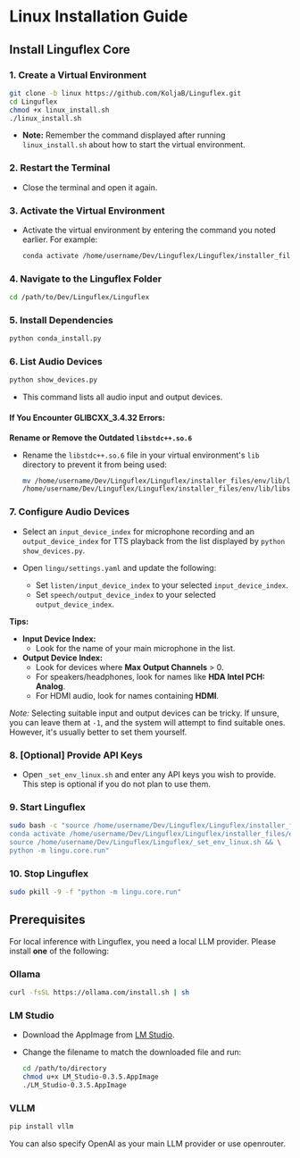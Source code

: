# Linux Installation Guide

## Install Linguflex Core

### 1. Create a Virtual Environment

```bash
git clone -b linux https://github.com/KoljaB/Linguflex.git
cd Linguflex
chmod +x linux_install.sh
./linux_install.sh
```

- **Note:** Remember the command displayed after running `linux_install.sh` about how to start the virtual environment.

### 2. Restart the Terminal

- Close the terminal and open it again.

### 3. Activate the Virtual Environment

- Activate the virtual environment by entering the command you noted earlier. For example:

    ```bash
    conda activate /home/username/Dev/Linguflex/Linguflex/installer_files/env
    ```

### 4. Navigate to the Linguflex Folder

```bash
cd /path/to/Dev/Linguflex/Linguflex
```

### 5. Install Dependencies

```bash
python conda_install.py
```

### 6. List Audio Devices

```bash
python show_devices.py
```

- This command lists all audio input and output devices.

#### If You Encounter GLIBCXX_3.4.32 Errors:

**Rename or Remove the Outdated `libstdc++.so.6`**

- Rename the `libstdc++.so.6` file in your virtual environment's `lib` directory to prevent it from being used:

    ```bash
    mv /home/username/Dev/Linguflex/Linguflex/installer_files/env/lib/libstdc++.so.6 \
    /home/username/Dev/Linguflex/Linguflex/installer_files/env/lib/libstdc++.so.6.bak
    ```

### 7. Configure Audio Devices

- Select an `input_device_index` for microphone recording and an `output_device_index` for TTS playback from the list displayed by `python show_devices.py`.

- Open `lingu/settings.yaml` and update the following:

    - Set `listen/input_device_index` to your selected `input_device_index`.
    - Set `speech/output_device_index` to your selected `output_device_index`.

**Tips:**

- **Input Device Index:**
  - Look for the name of your main microphone in the list.
- **Output Device Index:**
  - Look for devices where **Max Output Channels** > 0.
  - For speakers/headphones, look for names like **HDA Intel PCH: Analog**.
  - For HDMI audio, look for names containing **HDMI**.

*Note:* Selecting suitable input and output devices can be tricky. If unsure, you can leave them at `-1`, and the system will attempt to find suitable ones. However, it's usually better to set them yourself.

### 8. [Optional] Provide API Keys

- Open `_set_env_linux.sh` and enter any API keys you wish to provide. This step is optional if you do not plan to use them.

### 9. Start Linguflex

```bash
sudo bash -c "source /home/username/Dev/Linguflex/Linguflex/installer_files/conda/etc/profile.d/conda.sh && \
conda activate /home/username/Dev/Linguflex/Linguflex/installer_files/env && \
source /home/username/Dev/Linguflex/Linguflex/_set_env_linux.sh && \
python -m lingu.core.run"
```

### 10. Stop Linguflex

```bash
sudo pkill -9 -f "python -m lingu.core.run"
```

## Prerequisites

For local inference with Linguflex, you need a local LLM provider. Please install **one** of the following:

### Ollama

```bash
curl -fsSL https://ollama.com/install.sh | sh
```

### LM Studio

- Download the AppImage from [LM Studio](https://lmstudio.ai/).

- Change the filename to match the downloaded file and run:

    ```bash
    cd /path/to/directory
    chmod u+x LM_Studio-0.3.5.AppImage
    ./LM_Studio-0.3.5.AppImage
    ```

### VLLM

```bash
pip install vllm
```

You can also specify OpenAI as your main LLM provider or use openrouter.